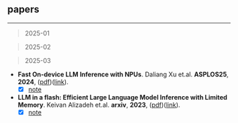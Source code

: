 ## papers

---

>2025-01

>2025-02

>2025-03

- **Fast On-device LLM Inference with NPUs**. Daliang Xu et.al. **ASPLOS25**, **2024**, ([pdf](pdf/Fast_On-device_LLM_Inference_with_NPUs.pdf))([link](http://arxiv.org/abs/2407.05858v2)).
  - [x] [note](#2407.05858v2)
- **LLM in a flash: Efficient Large Language Model Inference with Limited Memory**. Keivan Alizadeh et.al. **arxiv**, **2023**, ([pdf](pdf/LLM_in_a_flash__Efficient_Large_Language_Model_Inference_with_Limited___Memory.pdf))([link](http://arxiv.org/abs/2312.11514v3)).
  - [x] [note](#2312.11514v3)
